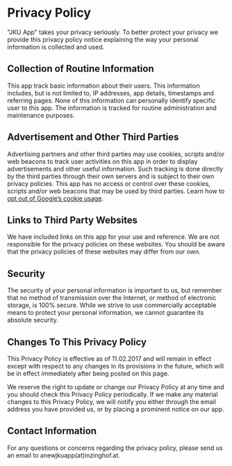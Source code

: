 # Privacy Policy

"JKU App" takes your privacy seriously. To better protect your privacy we provide this privacy policy notice explaining the way your personal information is collected and used.


## Collection of Routine Information

This app track basic information about their users. This information includes, but is not limited to, IP addresses, app details, timestamps and referring pages. None of this information can personally identify specific user to this app. The information is tracked for routine administration and maintenance purposes.


## Advertisement and Other Third Parties

Advertising partners and other third parties may use cookies, scripts and/or web beacons to track user activities on this app in order to display advertisements and other useful information. Such tracking is done directly by the third parties through their own servers and is subject to their own privacy policies. This app has no access or control over these cookies, scripts and/or web beacons that may be used by third parties. Learn how to [opt out of Google’s cookie usage](http://www.google.com/privacy_ads.html).


## Links to Third Party Websites

We have included links on this app for your use and reference. We are not responsible for the privacy policies on these websites. You should be aware that the privacy policies of these websites may differ from our own.


## Security

The security of your personal information is important to us, but remember that no method of transmission over the Internet, or method of electronic storage, is 100% secure. While we strive to use commercially acceptable means to protect your personal information, we cannot guarantee its absolute security.


## Changes To This Privacy Policy

This Privacy Policy is effective as of 11.02.2017 and will remain in effect except with respect to any changes in its provisions in the future, which will be in effect immediately after being posted on this page.

We reserve the right to update or change our Privacy Policy at any time and you should check this Privacy Policy periodically. If we make any material changes to this Privacy Policy, we will notify you either through the email address you have provided us, or by placing a prominent notice on our app.


## Contact Information

For any questions or concerns regarding the privacy policy, please send us an email to anewjkuapp(at)inzinghof.at.

